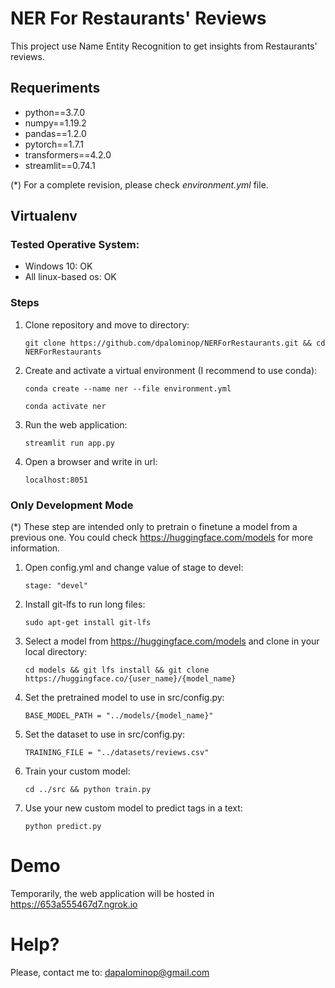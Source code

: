 # NER For Restaurants' Reviews
This project use Name Entity Recognition to get insights from Restaurants' reviews.

## Requeriments
- python==3.7.0
- numpy==1.19.2
- pandas==1.2.0
- pytorch==1.7.1
- transformers==4.2.0
- streamlit==0.74.1

(*) For a complete revision, please check *environment.yml* file.

## Virtualenv

### Tested Operative System:

- Windows 10: OK
- All linux-based os: OK

### Steps

1. Clone repository and move to directory:

    ```git clone https://github.com/dpalominop/NERForRestaurants.git && cd NERForRestaurants```
2. Create and activate a virtual environment (I recommend to use conda):

    ```conda create --name ner --file environment.yml```
    
    ```conda activate ner```
3. Run the web application:

    ```streamlit run app.py```
4. Open a browser and write in url:

    ```localhost:8051```

### Only Development Mode

(*) These step are intended only to pretrain o finetune a model from a previous one. You could check https://huggingface.com/models for more information.

1. Open config.yml and change value of stage to devel:

    ```stage: "devel"```
2. Install git-lfs to run long files:

    ```sudo apt-get install git-lfs```
3. Select a model from https://huggingface.com/models and clone in your local directory:

    ```cd models && git lfs install && git clone https://huggingface.co/{user_name}/{model_name}```
4. Set the pretrained model to use in src/config.py:

    ```BASE_MODEL_PATH = "../models/{model_name}"```
4. Set the dataset to use in src/config.py:

    ```TRAINING_FILE = "../datasets/reviews.csv"```
5. Train your custom model:

    ```cd ../src && python train.py```
6. Use your new custom model to predict tags in a text:

    ```python predict.py```
    
# Demo

Temporarily, the web application will be hosted in https://653a555467d7.ngrok.io

# Help?

Please, contact me to: dapalominop@gmail.com
